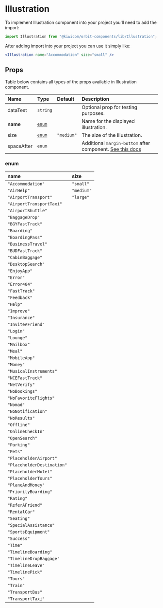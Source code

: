 # Illustration
To implement Illustration component into your project you'll need to add the import:
```jsx
import Illustration from "@kiwicom/orbit-components/lib/Illustration";
```
After adding import into your project you can use it simply like:
```jsx
<Illustration name="Accommodation" size="small" />
```
## Props
Table below contains all types of the props available in Illustration component.

| Name          | Type                             | Default         | Description                      |
| :------------ | :------------------------------- | :-------------- | :------------------------------- |
| dataTest      | `string`                         |                 | Optional prop for testing purposes.
| **name**      | [`enum`](#enum)                  |                 | Name for the displayed illustration.
| size          | [`enum`](#enum)                  | `"medium"`      | The size of the Illustration.
| spaceAfter    | `enum`                           |                 | Additional `margin-bottom` after component. [See this docs](https://github.com/kiwicom/orbit-components/tree/master/src/common/getSpacingToken)

### enum

| name                          | size           |
| :---------------------------- | :------------- |
| `"Accommodation"`             | `"small"`      |
| `"AirHelp"`                   | `"medium"`     |
| `"AirportTransport"`          | `"large"`      |
| `"AirportTransportTaxi"`      |
| `"AirportShuttle"`            |
| `"BaggageDrop"`               |
| `"BGYFastTrack"`              |
| `"Boarding"`                  |
| `"BoardingPass"`              |
| `"BusinessTravel"`            |
| `"BUDFastTrack"`              |
| `"CabinBaggage"`              |
| `"DesktopSearch"`             |
| `"EnjoyApp"`                  |
| `"Error"`                     |
| `"Error404"`                  |
| `"FastTrack"`                 |
| `"Feedback"`                  |
| `"Help"`                      |
| `"Improve"`                   |
| `"Insurance"`                 |
| `"InviteAFriend"`             |
| `"Login"`                     |
| `"Lounge"`                    |
| `"Mailbox"`                   |
| `"Meal"`                      |
| `"MobileApp"`                 |
| `"Money"`                     |
| `"MusicalInstruments"`        |
| `"NCEFastTrack"`              |
| `"NetVerify"`                 |
| `"NoBookings"`                |
| `"NoFavoriteFlights"`         |
| `"Nomad"`                     |
| `"NoNotification"`            |
| `"NoResults"`                 |
| `"Offline"`                   |
| `"OnlineCheckIn"`             |
| `"OpenSearch"`                |
| `"Parking"`                   |
| `"Pets"`                      |
| `"PlaceholderAirport"`        |
| `"PlaceholderDestination"`    |
| `"PlaceholderHotel"`          |
| `"PlaceholderTours"`          |
| `"PlaneAndMoney"`             |
| `"PriorityBoarding"`          |
| `"Rating"`                    |
| `"ReferAFriend"`              |
| `"RentalCar"`                 |
| `"Seating"`                   |
| `"SpecialAssistance"`         |
| `"SportsEquipment"`           |
| `"Success"`                   |
| `"Time"`                      |
| `"TimelineBoarding"`          |
| `"TimelineDropBaggage"`       |
| `"TimelineLeave"`             |
| `"TimelinePick"`              |
| `"Tours"`                     |
| `"Train"`                     |
| `"TransportBus"`              |
| `"TransportTaxi"`             |
